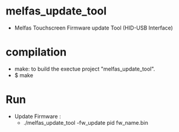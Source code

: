 # melfas_update_tool
 - Melfas Touchscreen Firmware update Tool (HID-USB Interface)

# compilation
 - make: to build the exectue project "melfas_update_tool".
 - $ make
 
# Run
 - Update Firmware : 
   - ./melfas_update_tool -fw_update pid fw_name.bin
